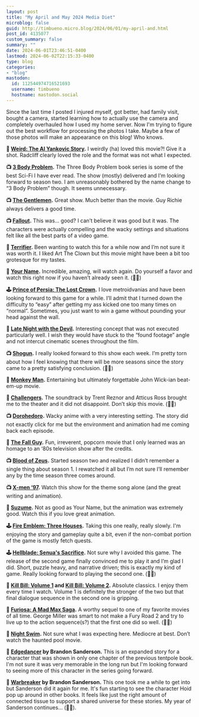 ```yaml
---
layout: post
title: "My April and May 2024 Media Diet"
microblog: false
guid: http://timbueno.micro.blog/2024/06/01/my-april-and.html
post_id: 4135077
custom_summary: false
summary: ""
date: 2024-06-01T23:46:51-0400
lastmod: 2024-06-02T22:15:33-0400
type: blog
categories:
- "blog"
mastodon:
  id: 112544974716521693
  username: timbueno
  hostname: mastodon.social
---
```

Since the last time I posted I injured myself, got better, had family visit, bought a camera, started learning how to actually use the camera and completely overhauled how I used my home server. Now I'm trying to figure out the best workflow for processing the photos I take. Maybe a few of those photos will make an appearance on this blog! Who knows. 

**🍿 [Weird: The Al Yankovic Story](https://en.wikipedia.org/wiki/Weird%3A_The_Al_Yankovic_Story).** I weirdly (ha) loved this movie?! Give it a shot. Radcliff clearly loved the role and the format was not what I expected.

**📺 [3 Body Problem](https://en.wikipedia.org/wiki/3_Body_Problem_(TV_series)).** The Three Body Problem book series is some of the best Sci-Fi I have ever read. The show (mostly) delivered and I’m looking forward to season two. I am unreasonably bothered by the name change to “3 Body Problem” though. It seems unnecessary.

**📺 [The Gentlemen](https://en.wikipedia.org/wiki/The_Gentlemen_(2024_TV_series)).** Great show. Much better than the movie. Guy Richie always delivers a good time.

**📺 [Fallout](https://en.wikipedia.org/wiki/Fallout_(American_TV_series)).** This was… good? I can’t believe it was good but it was. The characters were actually compelling and the wacky settings and situations felt like all the best parts of a video game.

**🍿 [Terrifier](https://en.wikipedia.org/wiki/Terrifier).** Been wanting to watch this for a while now and I’m not sure it was worth it. I liked Art The Clown but this movie might have been a bit too grotesque for my tastes.

**🍿 [Your Name](https://en.wikipedia.org/wiki/Your_Name).** Incredible, amazing, will watch again. Do yourself a favor and watch this right now if you haven’t already seen it. (👍🏻)

**🕹️ [Prince of Persia: The Lost Crown](https://en.wikipedia.org/wiki/Prince_of_Persia:_The_Lost_Crown).** I love metroidvanias and have been looking forward to this game for a while. I’ll admit that I turned down the difficulty to “easy” after getting my ass kicked one too many times on “normal”. Sometimes, you just want to win a game without pounding your head against the wall.

**🍿 [Late Night with the Devil](https://en.wikipedia.org/wiki/Late_Night_with_the_Devil).** Interesting concept that was not executed particularly well. I wish they would have stuck to the “found footage” angle and not intercut cinematic scenes throughout the film. 

**📺 [Shogun](https://en.wikipedia.org/wiki/Sh%C5%8Dgun_(2024_TV_series)).** I really looked forward to this show each week. I’m pretty torn about how I feel knowing that there will be more seasons since the story came to a pretty satisfying conclusion. (👍🏻)

**🍿 [Monkey Man](https://en.wikipedia.org/wiki/Monkey_Man_(film)).** Entertaining but ultimately forgettable John Wick-ian beat-em-up movie. 

**🍿 [Challengers](https://en.wikipedia.org/wiki/Challengers_(film)).** The soundtrack by Trent Reznor and Atticus Ross brought me to the theater and it did not disappoint. Don’t skip this movie. (👍🏻)

**📺 [Dorohedoro](https://www.imdb.com/title/tt11147852/).** Wacky anime with a very interesting setting. The story did not exactly click for me but the environment and animation had me coming back each episode.

**🍿 [The Fall Guy](https://en.wikipedia.org/wiki/The_Fall_Guy_(2024_film)).** Fun, irreverent, popcorn movie that I only learned was an homage to an ‘80s television show after the credits.

**📺 [Blood of Zeus](https://en.wikipedia.org/wiki/Blood_of_Zeus).** Started season two and realized I didn’t remember a single thing about season 1. I rewatched it all but I’m not sure I’ll remember any by the time season three comes around.

**📺 [X-men ‘97](https://en.wikipedia.org/wiki/X-Men_%2797).** Watch this show for the theme song alone (and the great writing and animation).

**🍿 [Suzume](https://en.wikipedia.org/wiki/Suzume).** Not as good as Your Name, but the animation was extremely good. Watch this if you love great animation.

**🕹️ [Fire Emblem: Three Houses](https://en.wikipedia.org/wiki/Fire_Emblem:_Three_Houses).** Taking this one really, really slowly. I'm enjoying the story and gameplay quite a bit, even if the non-combat portion of the game is mostly fetch quests. 

**🕹️ [Hellblade: Senua's Sacrifice](https://en.wikipedia.org/wiki/Hellblade:_Senua%27s_Sacrifice).** Not sure why I avoided this game. The release of the second game finally convinced me to play it and I’m glad I did. Short, puzzle heavy, and narrative driven; this is exactly my kind of game. Really looking forward to playing the second one. (👍🏻)

**🍿 [Kill Bill: Volume 1](https://en.wikipedia.org/wiki/Kill_Bill:_Volume_1) and [Kill Bill: Volume 2](https://en.wikipedia.org/wiki/Kill_Bill:_Volume_2).** Absolute classics. I enjoy them every time I watch. Volume 1 is definitely the stronger of the two but that final dialogue sequence in the second one is gripping.

**🍿 [Furiosa: A Mad Max Saga](https://en.wikipedia.org/wiki/Furiosa:_A_Mad_Max_Saga).** A worthy sequel to one of my favorite movies of all time. George Miller was smart to not make a Fury Road 2 and try to live up to the action sequence(s?) that the first one did so well. (👍🏻)

**🍿 [Night Swim](https://en.wikipedia.org/wiki/Night_Swim).** Not sure what I was expecting here. Mediocre at best. Don’t watch the haunted pool movie.

**📖 [Edgedancer](https://www.goodreads.com/book/show/34703445-edgedancer) by Brandon Sanderson.** This is an expanded story for a character that was shown in only one chapter of the previous tentpole book. I'm not sure it was very memorable in the long run but I'm looking forward to seeing more of this character in the series going forward.

**📖 [Warbreaker](https://en.wikipedia.org/wiki/Warbreaker) by Brandon Sanderson.**  This one took me a while to get into but Sanderson did it again for me. It's fun starting to see the character Hoid pop up around in other books. It feels like just the right amount of connected tissue to support a shared universe for these stories. My year of Sanderson continues... (👍🏻). 
